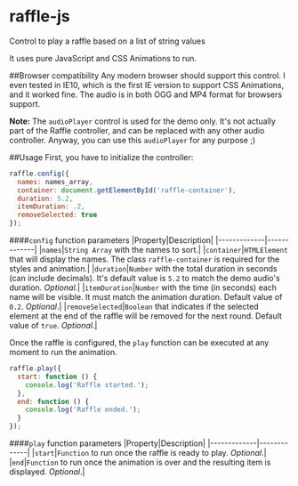 # raffle-js
Control to play a raffle based on a list of string values

It uses pure JavaScript and CSS Animations to run.

##Browser compatibility
Any modern browser should support this control. I even tested in IE10, which is the first IE version to support CSS Animations, and it worked fine.
The audio is in both OGG and MP4 format for browsers support.

**Note:** The `audioPlayer` control is used for the demo only. It's not actually part of the Raffle controller, and can be replaced with any other audio controller. Anyway, you can use this `audioPlayer` for any purpose ;)

##Usage
First, you have to initialize the controller:
```Javascript
raffle.config({
  names: names_array,
  container: document.getElementById('raffle-container'),
  duration: 5.2,
  itemDuration: .2,
  removeSelected: true
});
```
####`config` function parameters
|Property|Description|
|-------------|-------------|
|`names`|`String Array` with the names to sort.|
|`container`|`HTMLElement` that will display the names. The class `raffle-container` is required for the styles and animation.|
|`duration`|`Number` with the total duration in seconds (can include decimals). It's default value is `5.2` to match the demo audio's duration. _Optional_.|
|`itemDuration`|`Number` with the time (in seconds) each name will be visible. It must match the animation duration. Default value of `0.2`. _Optional_.|
|`removeSelected`|`Boolean` that indicates if the selected element at the end of the raffle will be removed for the next round. Default value of `true`. _Optional_.|


Once the raffle is configured, the `play` function can be executed at any moment to run the animation.
```Javascript
raffle.play({
  start: function () {
    console.log('Raffle started.');
  },
  end: function () {
    console.log('Raffle ended.');
  }
});
```
####`play` function parameters
|Property|Description|
|-------------|-------------|
|`start`|`Function` to run once the raffle is ready to play. _Optional_.|
|`end`|`Function` to run once the animation is over and the resulting item is displayed. _Optional_.|

